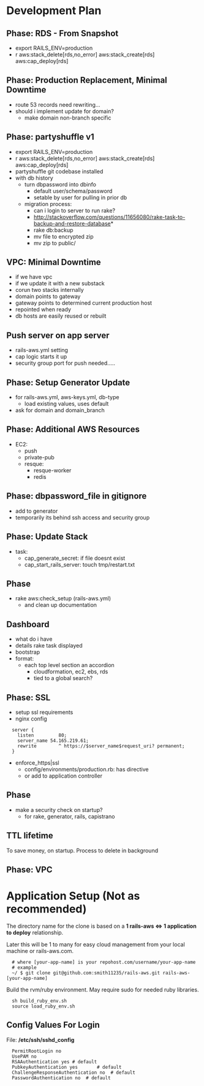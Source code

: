 # Development Plan

## Phase: RDS - From Snapshot
* export RAILS_ENV=production
* r aws:stack_delete[rds,no_error] aws:stack_create[rds] aws:cap_deploy[rds]

## Phase: Production Replacement, Minimal Downtime
* route 53 records need rewriting...
* should i implement update for domain? 
	* make domain non-branch specific

## Phase: partyshuffle v1
* export RAILS_ENV=production
* r aws:stack_delete[rds,no_error] aws:stack_create[rds] aws:cap_deploy[rds]
* partyshuffle git codebase installed
* with db history
	* turn dbpassword into dbinfo
		* default user/schema/password
		* setable by user for pulling in prior db
	* migration process:
		* can i login to server to run rake?
		* http://stackoverflow.com/questions/11656080/rake-task-to-backup-and-restore-database*
		* rake db:backup
		* mv file to encrypted zip
		* mv zip to public/

## VPC: Minimal Downtime
* if we have vpc
* if we update it with a new substack
* corun two stacks internally
* domain points to gateway
* gateway points to determined current production host
* repointed when ready
* db hosts are easily reused or rebuilt

## Push server on app server
* rails-aws.yml setting
* cap logic starts it up
* security group port for push needed.....

## Phase: Setup Generator Update

* for rails-aws.yml, aws-keys.yml, db-type
	* load existing values, <enter> uses default
* ask for domain and domain_branch

## Phase: Additional AWS Resources
* EC2:
	* push
  	* private-pub
  * resque: 
  	* resque-worker
  	* redis

## Phase: dbpassword_file in gitignore
* add to generator
* temporarily its behind ssh access and security group

## Phase: Update Stack
- task: 
	- cap_generate_secret: if file doesnt exist
	- cap_start_rails_server: touch tmp/restart.txt
## Phase
- rake aws:check_setup (rails-aws.yml)
  - and clean up documentation


## Dashboard
* what do i have
* details rake task displayed
* bootstrap
* format:
	* each top level section an accordion
		* cloudformation, ec2, ebs, rds
		* tied to a global search?

## Phase: SSL

* setup ssl requirements
* nginx config

```
  server {       
    listen         80;
    server_name 54.165.219.61;       
    rewrite        ^ https://$server_name$request_uri? permanent;
  }
```

* enforce_https|ssl
	* config/environments/production.rb: has directive
	* or add to application controller

## Phase
- make a security check on startup?
	- for rake, generator, rails, capistrano


## TTL lifetime

To save money, on startup.
Process to delete in background



## Phase: VPC 

# Application Setup (Not as recommended)

The directory name for the clone is based on a **1 rails-aws <=> 1 application to deploy** relationship.

Later this will be 1 to many for easy cloud management from your local machine or rails-aws.com.

```
  # where [your-app-name] is your repohost.com/username/your-app-name
  # example
  ~/ $ git clone git@github.com:smith11235/rails-aws.git rails-aws-[your-app-name]
```

Build the rvm/ruby environment.  May require sudo for needed ruby libraries.

```
  sh build_ruby_env.sh
  source load_ruby_env.sh
```

## Config Values For Login

File: **/etc/ssh/sshd_config**

```       
  PermitRootLogin no      
  UsePAM no      
  RSAAuthentication yes # default      
  PubkeyAuthentication yes       # default
  ChallengeResponseAuthentication no  # default
  PasswordAuthentication no  # default
``` 
